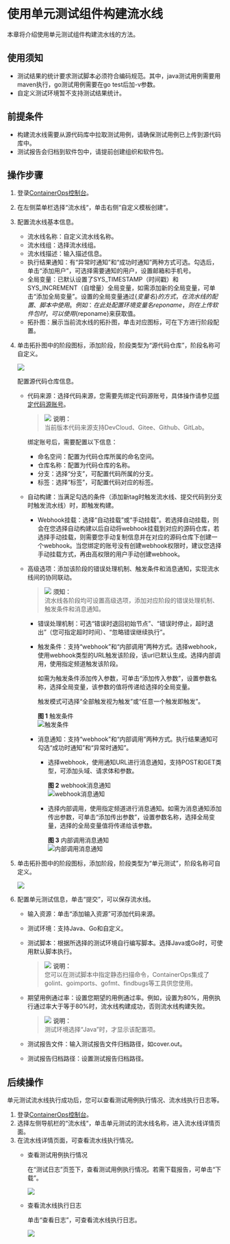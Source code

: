 # 使用单元测试组件构建流水线<a name="ops_01_0024"></a>

本章将介绍使用单元测试组件构建流水线的方法。

## 使用须知<a name="section16334181761117"></a>

-   测试结果的统计要求测试脚本必须符合编码规范。其中，java测试用例需要用maven执行，go测试用例需要在go test后加-v参数。
-   自定义测试环境暂不支持测试结果统计。

## 前提条件<a name="section1787816379308"></a>

-   构建流水线需要从源代码库中拉取测试用例，请确保测试用例已上传到源代码库中。
-   测试报告会归档到软件包中，请提前创建组织和软件包。

## 操作步骤<a name="section1938117542552"></a>

1.  登录[ContainerOps控制台](https://console.huaweicloud.com/swr/containerops/)。
2.  在左侧菜单栏选择“流水线“，单击右侧“自定义模板创建“。
3.  配置流水线基本信息。
    -   流水线名称：自定义流水线名称。
    -   流水线组：选择流水线组。
    -   流水线描述：输入描述信息。
    -   执行结果通知：有“异常时通知”和“成功时通知”两种方式可选。勾选后，单击“添加用户”，可选择需要通知的用户，设置邮箱和手机号。
    -   全局变量：已默认设置了SYS\_TIMESTAMP（时间戳）和SYS\_INCREMENT（自增量）全局变量，如需添加新的全局变量，可单击“添加全局变量”。设置的全局变量通过$\{变量名\}的方式，在流水线的配置、脚本中使用。例如：在此处配置环境变量名reponame，则在上传软件包时，可以使用$\{reponame\}来获取值。
    -   拓扑图：展示当前流水线的拓扑图，单击对应图标，可在下方进行阶段配置。


1.  单击拓扑图中的阶段图标，添加阶段，阶段类型为“源代码仓库”，阶段名称可自定义。

    ![](figures/istio1.png)

    配置源代码仓库信息。

    -   代码来源：选择代码来源，您需要先绑定代码源账号，具体操作请参见[绑定代码源账号](绑定代码源账号.md)。

        >![](public_sys-resources/icon-note.gif) **说明：**   
        >当前版本代码来源支持DevCloud、Gitee、Github、GitLab。  

        绑定账号后，需要配置以下信息：

        -   命名空间：配置为代码仓库所属的命名空间。
        -   仓库名称：配置为代码仓库的名称。
        -   分支：选择“分支”，可配置代码所属的分支。
        -   标签：选择“标签”，可配置代码对应的标签。

    -   自动构建：当满足勾选的条件（添加新tag时触发流水线、提交代码到分支时触发流水线）时，即触发构建。
        -   Webhook挂载：选择“自动挂载”或“手动挂载”。若选择自动挂载，则会在您选择自动构建以后自动将webhook挂载到对应的源码仓库，若选择手动挂载，则需要您手动复制信息并在对应的源码仓库下创建一个webhook。当您绑定的账号没有创建webhook权限时，建议您选择手动挂载方式，再由高权限的用户手动创建webhook。

    -   高级选项：添加该阶段的错误处理机制、触发条件和消息通知，实现流水线间的协同联动。

        >![](public_sys-resources/icon-notice.gif) **须知：**   
        >流水线各阶段均可设置高级选项，添加对应阶段的错误处理机制、触发条件和消息通知。  

        -   错误处理机制：可选“错误时退回初始节点”、“错误时停止，超时退出”（您可指定超时时间）、“忽略错误继续执行”。
        -   触发条件：支持“webhook”和“内部调用”两种方式。选择webhook，使用webhook类型的URL触发该阶段，该url已默认生成。选择内部调用，使用指定频道触发该阶段。

            如需为触发条件添加传入参数，可单击“添加传入参数”，设置参数名称，选择全局变量，该参数的值将传递给选择的全局变量。

            触发模式可选择“全部触发视为触发”或“任意一个触发即触发”。

            **图 1**  触发条件<a name="ops_01_0020_ops_01_0003_fig1196720504441"></a>  
            ![](figures/触发条件.png "触发条件")

        -   消息通知：支持“webhook”和“内部调用”两种方式。执行结果通知可勾选“成功时通知”和“异常时通知”。
            -   选择webhook，使用通知URL进行消息通知，支持POST和GET类型，可添加头域、请求体和参数。

                **图 2**  webhook消息通知<a name="ops_01_0020_ops_01_0003_fig2354244154614"></a>  
                ![](figures/webhook消息通知.png "webhook消息通知")

            -   选择内部调用，使用指定频道进行消息通知。如需为消息通知添加传出参数，可单击“添加传出参数”，设置参数名称，选择全局变量，选择的全局变量值将传递给该参数。

                **图 3**  内部调用消息通知<a name="ops_01_0020_ops_01_0003_fig468611316484"></a>  
                ![](figures/内部调用消息通知.png "内部调用消息通知")



2.  单击拓扑图中的阶段图标，添加阶段，阶段类型为“单元测试”，阶段名称可自定义。

    ![](figures/单元测试.png)

3.  配置单元测试信息，单击“提交”，可以保存流水线。
    -   输入资源：单击“添加输入资源”可添加代码来源。
    -   测试环境：支持Java、Go和自定义。
    -   测试脚本：根据所选择的测试环境自行编写脚本。选择Java或Go时，可使用默认脚本执行。

        >![](public_sys-resources/icon-note.gif) **说明：**   
        >您可以在测试脚本中指定静态扫描命令，ContainerOps集成了golint、goimports、gofmt、findbugs等工具供您使用。  

    -   期望用例通过率：设置您期望的用例通过率。例如，设置为80%，用例执行通过率大于等于80%时，流水线构建成功，否则流水线构建失败。

        >![](public_sys-resources/icon-note.gif) **说明：**   
        >测试环境选择“Java”时，才显示该配置项。  

    -   测试报告文件：输入测试报告文件归档路径，如cover.out。
    -   测试报告归档路径：设置测试报告归档路径。


## 后续操作<a name="section2795183720459"></a>

单元测试流水线执行成功后，您可以查看测试用例执行情况、流水线执行日志等。

1.  登录[ContainerOps控制台](https://console.huaweicloud.com/swr/containerops/)。
2.  选择左侧导航栏的“流水线“，单击单元测试的流水线名称，进入流水线详情页面。
3.  在流水线详情页面，可查看流水线执行情况。
    -   查看测试用例执行情况

        在“测试日志”页签下，查看测试用例执行情况。若需下载报告，可单击“下载”。

        ![](figures/单元测试-下载测试报告.png)

    -   查看流水线执行日志

        单击“查看日志”，可查看流水线执行日志。

        ![](figures/单元测试-查看日志.png)



